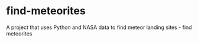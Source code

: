 # find-meteorites
A project that uses Python and NASA data to find meteor landing sites - find meteorites
